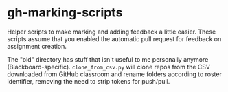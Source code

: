 # gh-marking-scripts
Helper scripts to make marking and adding feedback a little easier. These scripts assume that you enabled the automatic pull request for feedback on assignment creation.

The "old" directory has stuff that isn't useful to me personally anymore (Blackboard-specific). `clone_from_csv.py` will clone repos from the CSV downloaded from GitHub classroom and rename folders according to roster identifier, removing the need to strip tokens for push/pull.